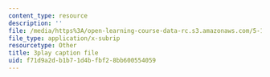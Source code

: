 ```yaml
---
content_type: resource
description: ''
file: /media/https%3A/open-learning-course-data-rc.s3.amazonaws.com/5-111sc-principles-of-chemical-science-fall-2014/f71d9a2db1b71d4bfbf28bb600554059_Qg7pQ_CYaIQ.srt
file_type: application/x-subrip
resourcetype: Other
title: 3play caption file
uid: f71d9a2d-b1b7-1d4b-fbf2-8bb600554059
---
```

